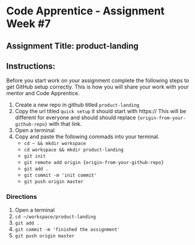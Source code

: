 # Code Apprentice - Assignment Week #7

## Assignment Title: product-landing

## Instructions:
Before you start work on your assignment complete the following steps to get GitHub setup correctly. This is how you will share your work with your mentor and Code Apprentice. 

1. Create a new repo in github titled `product-landing`
1. Copy the url titled `quick setup` it should start with https:// This will be different for everyone and should should replace `{origin-from-your-github-repo}` with that link.
1. Open a terminal
1. Copy and paste the following commads into your terminal.
	- `cd ~ && mkdir workspace`
	- `cd workspace && mkdir product-landing`
	- `git init`
	- `git remote add origin {origin-from-your-github-repo}`
	- `git add .`
	- `git commit -m 'init commit'`
	- `git push origin master`

### Directions
<!-- TODO -->

1. Open a terminal
1. `cd ~/workspace/product-landing`
1. `git add .`
1. `git commit -m 'finished the assignment'`
1. `git push origin master`
